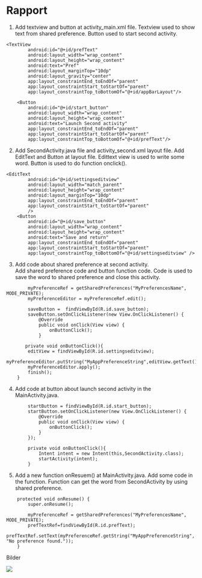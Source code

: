 
# Rapport

1.  Add textview and button at activity_main.xml file. 
    Textview used to show text from shared preference. 
    Button used to start second activity. 
```
<TextView
        android:id="@+id/prefText"
        android:layout_width="wrap_content"
        android:layout_height="wrap_content"
        android:text="Pref"
        android:layout_marginTop="10dp"
        android:layout_gravity="center"
        app:layout_constraintEnd_toEndOf="parent"
        app:layout_constraintStart_toStartOf="parent"
        app:layout_constraintTop_toBottomOf="@+id/appBarLayout"/>

    <Button
        android:id="@+id/start_button"
        android:layout_width="wrap_content"
        android:layout_height="wrap_content"
        android:text="Launch Second activity"
        app:layout_constraintEnd_toEndOf="parent"
        app:layout_constraintStart_toStartOf="parent"
        app:layout_constraintTop_toBottomOf="@+id/prefText"/>

```
2.  Add SecondActivity.java file and activity_second.xml layout file.
    Add EditText and Button at layout file. 
    Edittext view is used to write some word. Button is used to do function onclick().
```
<EditText
        android:id="@+id/settingseditview"
        android:layout_width="match_parent"
        android:layout_height="wrap_content"
        android:layout_marginTop="10dp"
        app:layout_constraintEnd_toEndOf="parent"
        app:layout_constraintStart_toStartOf="parent"
        />
    <Button
        android:id="@+id/save_button"
        android:layout_width="wrap_content"
        android:layout_height="wrap_content"
        android:text="Save and return"
        app:layout_constraintEnd_toEndOf="parent"
        app:layout_constraintStart_toStartOf="parent"
        app:layout_constraintTop_toBottomOf="@+id/settingseditview" />
```
3. Add code about shared preference at second activity.    
   Add shared preference code and button function code.
   Code is used to save the word to shared preference and close this activity.
```
        myPreferenceRef = getSharedPreferences("MyPreferencesName", MODE_PRIVATE);
        myPreferenceEditor = myPreferenceRef.edit();

        saveButton =  findViewById(R.id.save_button);
        saveButton.setOnClickListener(new View.OnClickListener() {
            @Override
            public void onClick(View view) {
                onButtonClick();
            }
            
       private void onButtonClick(){
        editView = findViewById(R.id.settingseditview);
        myPreferenceEditor.putString("MyAppPreferenceString",editView.getText().toString());
        myPreferenceEditor.apply();
        finish();
    }
```
4.  Add code at button about launch second activity in the MainActivity.java.
```
        startButton = findViewById(R.id.start_button);
        startButton.setOnClickListener(new View.OnClickListener() {
            @Override
            public void onClick(View view) {
                onButtonClick();
            }
        });
        
        private void onButtonClick(){
            Intent intent = new Intent(this,SecondActivity.class);
            startActivity(intent);
        }
```
5.  Add a new function onResuem() at MainActivity.java. Add some code in the function.
    Function can get the word from SecondActivity by using shared preference.
```
    protected void onResume() {
        super.onResume();
       
        myPreferenceRef = getSharedPreferences("MyPreferencesName", MODE_PRIVATE);
        prefTextRef=findViewById(R.id.prefText);
        prefTextRef.setText(myPreferenceRef.getString("MyAppPreferenceString", "No preference found."));
    }
```

Bilder

![](android.png)

